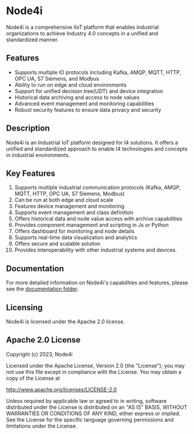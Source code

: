 # Node4i

Node4i is a comprehensive IIoT platform that enables industrial organizations to achieve Industry 4.0 concepts in a unified and standardized manner.

## Features
- Supports multiple IO protocols including Kafka, AMQP, MQTT, HTTP, OPC UA, S7 Siemens, and Modbus
- Ability to run on edge and cloud environments
- Support for unified decision tree(UDT) and device integration
- Historical data archiving and access to node values
- Advanced event management and monitoring capabilities
- Robust security features to ensure data privacy and security


## Description

Node4i is an Industrial IoT platform designed for I4 solutions. It offers a unified and standardized approach to enable I4 technologies and concepts in industrial environments.

## Key Features
1. Supports multiple industrial communication protocols (Kafka, AMQP, MQTT, HTTP, OPC UA, S7 Siemens, Modbus)
2. Can be run at both edge and cloud scale
3. Features device management and monitoring
4. Supports event management and class definition
5. Offers historical data and node value access with archive capabilities
6. Provides component management and scripting in Js or Python
7. Offers dashboard for monitoring and node details
8. Supports real-time data visualization and analytics
9. Offers secure and scalable solution
10. Provides interoperability with other industrial systems and devices.

## Documentation
For more detailed information on Node4i's capabilities and features, please see the [documentation folder](./docs).


## Licensing
Node4i is licensed under the Apache 2.0 license.

## Apache 2.0 License

Copyright (c) 2023, Node4i

Licensed under the Apache License, Version 2.0 (the "License"); you may not use this file except in compliance with the License. You may obtain a copy of the License at

http://www.apache.org/licenses/LICENSE-2.0

Unless required by applicable law or agreed to in writing, software distributed under the License is distributed on an "AS IS" BASIS, WITHOUT WARRANTIES OR CONDITIONS OF ANY KIND, either express or implied. See the License for the specific language governing permissions and limitations under the License.
